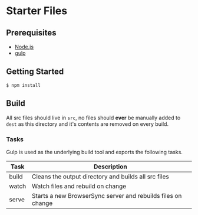 # Starter Files

## Prerequisites

* [Node.js](https://nodejs.org/en/)
* [gulp](https://github.com/gulpjs/gulp)

## Getting Started

```
$ npm install
```

## Build

All src files should live in `src`, no files should **ever** be manually added to `dest` as this directory and it's contents are removed on every build.

### Tasks

Gulp is used as the underlying build tool and exports the following tasks.

| Task  | Description                                                  |
|-------|--------------------------------------------------------------|
| build | Cleans the output directory and builds all src files         |
| watch | Watch files and rebuild on change                            |
| serve | Starts a new BrowserSync server and rebuilds files on change |
